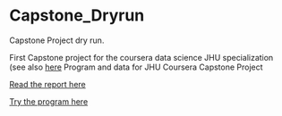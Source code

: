 Capstone_Dryrun
===============

Capstone Project dry run.

First Capstone project for the coursera data science JHU specialization (see also [here](http://simplystatistics.org/2014/08/19/swiftkey-and-johns-hopkins-partner-for-data-science-specialization-capstone/ )
Program and data for JHU Coursera Capstone Project

[Read the report here](http://momobo.github.io/Capstone_Doc/)

[Try the program here](https://momobo-coursera.shinyapps.io/CapstoneApp/)





